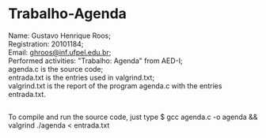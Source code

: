 # Trabalho-Agenda
Name: Gustavo Henrique Roos;<br>
Registration: 20101184;<br>
Email: ghroos@inf.ufpel.edu.br;<br>
Performed activities: "Trabalho: Agenda" from AED-I;<br>
agenda.c is the source code;<br>
entrada.txt is the entries used in valgrind.txt;<br>
valgrind.txt is the report of the program agenda.c with the entries entrada.txt.<br>
##
To compile and run the source code, just type $ gcc agenda.c -o agenda && valgrind ./agenda < entrada.txt<br>